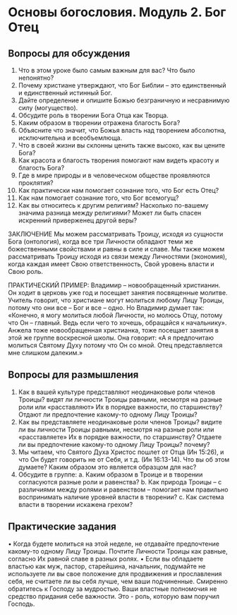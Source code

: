 	
# Основы богословия. Модуль 2. Бог Отец

## Вопросы для обсуждения 

1.	Что в этом уроке было самым важным для вас? Что было непонятно? 
2.	Почему христиане утверждают, что Бог Библии – это единственный и единственный истинный Бог. 
3.	Дайте определение и опишите Божью безграничную и несравнимую силу (могущество). 
4.	Обсудите роль в творении Бога Отца как Творца. 
5.	Каким образом в творении отражена благость Бога?
6.	Объясните что значит, что Божья власть над творением абсолютна, исключительна и всеобъемлюща.
7.	Что в своей жизни вы склонны ценить также высоко, как вы цените Бога?
8.	Как красота и благость творения помогают нам видеть красоту и благость Бога?
9.	Где в мире природы и в человеческом обществе проявляются проклятия?
10.	Как практически нам помогает сознание того, что Бог есть Отец?
11.	Как нам помогает сознание того, что Бог всемогущ?
12. Как вы относитесь к другим религиям? Насколько по-вашему  значима разница между религиями? Может ли быть спасен искренний приверженец другой веры?





ЗАКЛЮЧЕНИЕ 
Мы можем рассматривать Троицу, исходя из сущности Бога (онтология), когда все три Личности обладают теми же божественными свойствами и равны в силе и славе. Мы также можем рассматривать Троицу исходя из связи между Личностями (экономия), когда каждая имеет Свою ответственность, Свой уровень власти и Свою роль. 

ПРАКТИЧЕСКИЙ ПРИМЕР: 
Владимир – новообращенный христианин. Он ходит в церковь уже год и посещает занятия посвященные молитве. Учитель говорит, что христиане могут молиться любому Лицу Троицы, потому что они все – Бог и все – одно. Но  Владимир думает так: «Конечно, я могу молиться любой Личности, но молюсь Отцу, потому что Он – главный. Ведь если чего то хочешь, обращайся к начальнику». Анжела тоже новообращенная христианка, тоже посещает занятия в этой же группе воскресной школы. Она говорит: «А я предпочитаю молиться Святому Духу потому что Он со мной. Отец представляется мне слишком далеким.» 

## Вопросы для размышления
1.	Как в вашей культуре представляют неодинаковые роли членов Троицы? видят ли личности Троицы равными, несмотря на разные роли или «расставляют» Их в порядке важности, по старшинству? Отдают ли предпочтение какому-то одному Лицу Троицы? 
2.	Как вы представляете неодинаковые роли членов Троицы? видите ли вы личности Троицы равными, несмотря на разные роли или «расставляете» Их в порядке важности, по старшинству? Отдаете  ли вы предпочтение какому-то одному Лицу Троицы? почему?
3.	Мы читаем, что Святого Духа Христос пошлет от Отца  (Ин 15:26), и что Он будет говорить не от Себя, и т.д. (Ин 16:13-14). Что вы об этом думаете? Каким образом это является образцом для нас? 
4.	Обсудите в группе:
a.	Каким образом в Троице и в творении согласуются разные роли и равенства?
b.	Как природа Троицы – с различиями между ролями и равенством – помогает нам правильно воспринимать наличие уровней власти в творении?
c.	Как система власти в творении искажена грехом? 

## Практические задания
•	Когда будете молиться на этой неделе, не отдавайте предпочтение какому-то одному Лицу Троицы. Почтите Личности Троицы как равные, согласно Их равной славе в разных ролях. 
•	Если вы обладаете властью как муж, пастор, старейшина, начальник, подумайте не используете ли вы свое положение для продвижения и прославления себя, не считаете ли вы себя лучше, чем ваши подчиненные.   Смиренно обратитесь к Господу за мудростью. Ваши властные полномочия не средство придания себе важности. Это - роль, которую вам поручил Господь.

